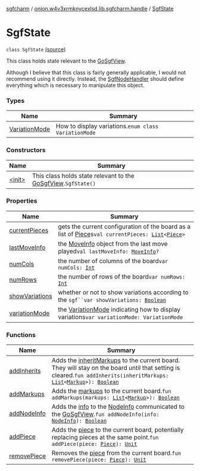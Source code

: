 [sgfcharm](../../index.md) / [onion.w4v3xrmknycexlsd.lib.sgfcharm.handle](../index.md) / [SgfState](./index.md)

# SgfState

`class SgfState` [(source)](https://github.com/w4v3/sgfcharm/tree/master/sgfcharm/src/main/java/onion/w4v3xrmknycexlsd/lib/sgfcharm/handle/SgfState.kt#L40)

This class holds state relevant to the [GoSgfView](../../onion.w4v3xrmknycexlsd.lib.sgfcharm.view/-go-sgf-view/index.md).

Although I believe that this class is fairly generally applicable, I would not recommend using
it directly. Instead, the [SgfNodeHandler](../-sgf-node-handler/index.md) should define everything which is necessary to manipulate
this object.

### Types

| Name | Summary |
|---|---|
| [VariationMode](-variation-mode/index.md) | How to display variations.`enum class VariationMode` |

### Constructors

| Name | Summary |
|---|---|
| [&lt;init&gt;](-init-.md) | This class holds state relevant to the [GoSgfView](../../onion.w4v3xrmknycexlsd.lib.sgfcharm.view/-go-sgf-view/index.md).`SgfState()` |

### Properties

| Name | Summary |
|---|---|
| [currentPieces](current-pieces.md) | gets the current configuration of the board as a list of [Piece](../-piece/index.md)s`val currentPieces: `[`List`](https://kotlinlang.org/api/latest/jvm/stdlib/kotlin.collections/-list/index.html)`<`[`Piece`](../-piece/index.md)`>` |
| [lastMoveInfo](last-move-info.md) | the [MoveInfo](../-move-info/index.md) object from the last move played`val lastMoveInfo: `[`MoveInfo`](../-move-info/index.md)`?` |
| [numCols](num-cols.md) | the number of columns of the board`var numCols: `[`Int`](https://kotlinlang.org/api/latest/jvm/stdlib/kotlin/-int/index.html) |
| [numRows](num-rows.md) | the number of rows of the board`var numRows: `[`Int`](https://kotlinlang.org/api/latest/jvm/stdlib/kotlin/-int/index.html) |
| [showVariations](show-variations.md) | whether or not to show variations according to the `sgf``var showVariations: `[`Boolean`](https://kotlinlang.org/api/latest/jvm/stdlib/kotlin/-boolean/index.html) |
| [variationMode](variation-mode.md) | the [VariationMode](-variation-mode/index.md) indicating how to display variations`var variationMode: VariationMode` |

### Functions

| Name | Summary |
|---|---|
| [addInherits](add-inherits.md) | Adds the [inheritMarkups](add-inherits.md#onion.w4v3xrmknycexlsd.lib.sgfcharm.handle.SgfState$addInherits(kotlin.collections.List((onion.w4v3xrmknycexlsd.lib.sgfcharm.handle.Markup)))/inheritMarkups) to the current board. They will stay on the board until that setting is cleared.`fun addInherits(inheritMarkups: `[`List`](https://kotlinlang.org/api/latest/jvm/stdlib/kotlin.collections/-list/index.html)`<`[`Markup`](../-markup/index.md)`>): `[`Boolean`](https://kotlinlang.org/api/latest/jvm/stdlib/kotlin/-boolean/index.html) |
| [addMarkups](add-markups.md) | Adds the [markups](add-markups.md#onion.w4v3xrmknycexlsd.lib.sgfcharm.handle.SgfState$addMarkups(kotlin.collections.List((onion.w4v3xrmknycexlsd.lib.sgfcharm.handle.Markup)))/markups) to the current board.`fun addMarkups(markups: `[`List`](https://kotlinlang.org/api/latest/jvm/stdlib/kotlin.collections/-list/index.html)`<`[`Markup`](../-markup/index.md)`>): `[`Boolean`](https://kotlinlang.org/api/latest/jvm/stdlib/kotlin/-boolean/index.html) |
| [addNodeInfo](add-node-info.md) | Adds the [info](add-node-info.md#onion.w4v3xrmknycexlsd.lib.sgfcharm.handle.SgfState$addNodeInfo(onion.w4v3xrmknycexlsd.lib.sgfcharm.handle.NodeInfo)/info) to the [NodeInfo](../-node-info/index.md) communicated to the [GoSgfView](../../onion.w4v3xrmknycexlsd.lib.sgfcharm.view/-go-sgf-view/index.md).`fun addNodeInfo(info: `[`NodeInfo`](../-node-info/index.md)`): `[`Boolean`](https://kotlinlang.org/api/latest/jvm/stdlib/kotlin/-boolean/index.html) |
| [addPiece](add-piece.md) | Adds the [piece](add-piece.md#onion.w4v3xrmknycexlsd.lib.sgfcharm.handle.SgfState$addPiece(onion.w4v3xrmknycexlsd.lib.sgfcharm.handle.Piece)/piece) to the current board, potentially replacing pieces at the same point.`fun addPiece(piece: `[`Piece`](../-piece/index.md)`): `[`Unit`](https://kotlinlang.org/api/latest/jvm/stdlib/kotlin/-unit/index.html) |
| [removePiece](remove-piece.md) | Removes the [piece](remove-piece.md#onion.w4v3xrmknycexlsd.lib.sgfcharm.handle.SgfState$removePiece(onion.w4v3xrmknycexlsd.lib.sgfcharm.handle.Piece)/piece) from the current board.`fun removePiece(piece: `[`Piece`](../-piece/index.md)`): `[`Unit`](https://kotlinlang.org/api/latest/jvm/stdlib/kotlin/-unit/index.html) |
